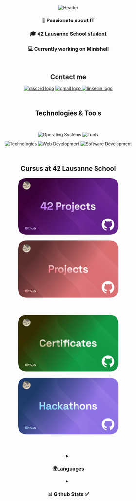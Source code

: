 <div align="center">
  <img src="https://capsule-render.vercel.app/api?type=waving&height=200&text=Hello%2C%20I%27m%20Dianka&fontAlign=center&fontAlignY=40&color=gradient&colors=#9b00ff,#00ff00" alt="Header" />
</div>


<div align="center">
    
### 🚀 Passionate about IT<br>
### 🎓 42 Lausanne School student<br>
### 💻 Currently working on Minishell<br>

</div>
<br>

<div align="center">

## Contact me
<a href="https://discord.com/users/757941293077757974" target="_blank" rel="noopener noreferrer"><img src="https://img.shields.io/static/v1?message=Discord&logo=discord&label=&color=7289DA&logoColor=white&labelColor=&style=for-the-badge" height="35" alt="discord logo"  /></a>
<a href="mailto:dmatayi@gmail.com" target="_blank" rel="noopener noreferrer">
    <img src="https://img.shields.io/static/v1?message=Gmail&logo=gmail&label=&color=D14836&logoColor=white&labelColor=&style=for-the-badge" height="35" alt="gmail logo">
</a>
<a href="https://www.linkedin.com/in/dianka-matayi-b4b413209" target="_blank" rel="noopener noreferrer">
    <img src="https://img.shields.io/static/v1?message=LinkedIn&logo=linkedin&label=&color=0077B5&logoColor=white&labelColor=&style=for-the-badge" height="35" alt="linkedin logo">
</a>
<br>

<div align="center">
  <br>
  
## Technologies & Tools
  
  <br>
  <p>
    <img src="https://skillicons.dev/icons?i=apple,debian,kali,linux,ubuntu,windows" alt="Operating Systems">
    <img src="https://skillicons.dev/icons?i=vscode,vim,bash" alt="Tools">
  </p>
  <p>
    <img src="https://skillicons.dev/icons?i=git,github" alt="Technologies">
    <img src="https://skillicons.dev/icons?i=html,css" alt="Web Development">
    <img src="https://skillicons.dev/icons?i=c,cpp" alt="Software Development">
  </p>
</div>
<br>

## Cursus at 42 Lausanne School

<div align="center" style="
    display: grid;
    grid-template-columns: repeat(auto-fit, minmax(330px, 1fr));
    gap: 20px;
    justify-items: center;
">
    <!-- 42 Projects -->
    <img src="https://github.com/IsaiahRobinsonGit/images/blob/main/42%20Projects.png" width="330" height="186" style="border-radius: 10px;" />
<!-- Custom Projects -->
    <img src="https://github.com/IsaiahRobinsonGit/images/blob/main/Projects.png" width="330" height="186" style="border-radius: 10px;" />
        <br>
<!-- Certificates -->
    <img src="https://github.com/IsaiahRobinsonGit/images/blob/main/Certificates.png" width="330" height="186" style="border-radius: 10px;" />
<!-- Hackathons -->
    <img src="https://github.com/IsaiahRobinsonGit/images/blob/main/hackathons.png" width="330" height="186" style="border-radius: 10px;" />
</div>

<br/><br/>

<details>
<summary><h3> 🌍Languages </h3></summary>

🇬🇧 English  
🇫🇷 French  
🇨🇩 Lingala  
🇨🇳 Mandarin  
🇰🇷 Korean  

</details>

<details closed>
<summary><h3>📊 Github Stats ✅</h3></summary>
  <div align="center">
    <!-- Most Used Languages -->
    <img src="https://github-readme-stats.vercel.app/api/top-langs/?username=yokio9&theme=transparent&hide_border=false&include_all_commits=true&count_private=true&layout=compact"/>
  </div>
  <div align="center">
    <!-- Smaller Stats Section -->
    <div style="max-width: 400px; margin: 20px auto; font-size: 12px;">
      <img src="https://github-readme-stats.vercel.app/api?username=yokio9&theme=transparent&hide_border=false&include_all_commits=true&count_private=true"/>
      <img src="https://github-readme-streak-stats.herokuapp.com/?user=yokio9&theme=transparent&hide_border=false"/>
    </div>
  </div>
  <img alt="yokio9 Activity Graph" src="https://github-readme-activity-graph.vercel.app/graph/?username=yokio9&bg_color=RRGGBBAA&title_color=00abf0&color=00abf0&line=00abf0&point=DEDEDE&hide_border=true&custom_title=Contribution⠀Graph" />
</details>
